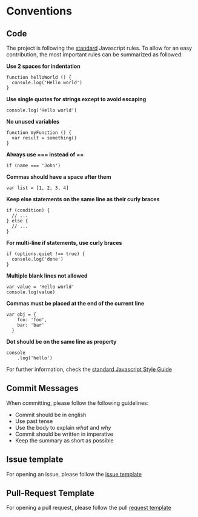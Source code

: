 # Conventions
## Code 

The project is following the [standard](https://standardjs.com/rules.html) Javascript rules.
To allow for an easy contribution, the most important rules can be summarized as followed:

**Use 2 spaces for indentation**
```
function helloWorld () {
  console.log('Hello world')
}
```

**Use single quotes for strings except to avoid escaping**
```
console.log('Hello world')
```

**No unused variables**
```
function myFunction () {
  var result = something()   
}
```

**Always use === instead of ==**
```
if (name === 'John')
```

**Commas should have a space after them**
```
var list = [1, 2, 3, 4]
```

**Keep else statements on the same line as their curly braces**
```
if (condition) {
  // ...
} else {
  // ...
}
```

**For multi-line if statements, use curly braces**
```
if (options.quiet !== true) {
  console.log('done')
}
```

**Multiple blank lines not allowed**
```
var value = 'Hello world'
console.log(value)
```

**Commas must be placed at the end of the current line**
```
var obj = {
    foo: 'foo',
    bar: 'bar'   
  }
```

**Dot should be on the same line as property**
```
console
    .log('hello')
```

For further information, check the [standard Javascript Style Guide](https://standardjs.com/rules.html)

## Commit Messages
When committing, please follow the following guidelines:

* Commit should be in english
* Use past tense
* Use the body to explain _what_ and _why_ 
* Commit should be written in imperative
* Keep the summary as short as possible

## Issue template

For opening an issue, please follow the [issue template](https://github.com/mi-classroom/mi-web-technologien-beiboot-ss2020-Dominikdeimel/blob/master/docs/issue_template.md)

## Pull-Request Template

For opening a pull request, please follow the pull [request template](https://github.com/mi-classroom/mi-web-technologien-beiboot-ss2020-Dominikdeimel/blob/master/docs/pull_request_template.md)
